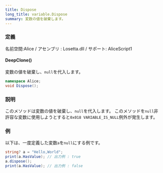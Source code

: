 ```yaml
---
title: Dispose
long_title: variable.Dispose
summary: 変数の値を破棄します。
---
```

### 定義
名前空間:Alice / アセンブリ : Losetta.dll / サポート: AliceScript1

#### DeepClone()

変数の値を破棄し、`null`を代入します。

```cs title="AliceScript"
namespace Alice;
void Dispose();
```

### 説明
このメソッドは変数の値を破棄し、`null`を代入します。
このメソッドを`null`非許容な変数に使用しようとすると`0x018 VARIABLE_IS_NULL`例外が発生します。

### 例
以下は、一度定義した変数`a`を`null`にする例です。

```cs title="AliceScript"
string? a = "Hello,World";
print(a.HasValue); // 出力例 : true
a.dispose();
print(a.HasValue); // 出力例 : false
```
